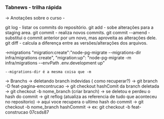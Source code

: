 ### Tabnews - trilha rápida

-> Anotações sobre o curso -

git log - listar os commits do repositório.
git add - sobe alterações para a staging area.
git commit - realiza novos commits.
git commit --amend - substitui o commit anterior por um novo, mas aproveita as alterações dele.
git diff - calcula a diferença entre as versões/alterações dos arquivos.

->migrations
"migration:create":"node-pg-migrate --migrations-dir infra/migrations create",
"migration:up": "node-pg-migrate -m infra/migrations --envPath .env.development up"

    --migrations-dir é a mesma coisa que -m

-> Branchs
-> deletando branch indevidas ( como recuperar?)
-> git branch -D feat-pagina-emcontrucao
-> git checkout hashComit da branch deletada
-> git checkout -b nome_branch (criar branch)
-> se deletou e perdeu o hash do commit
-> git reflog (atualiza as referencia de tudo que aconteceu no repositorio)
-> aqui voce recupera o ultimo hash do commit
-> git checkout -b nome_branch hashCommit
-> ex: git checkout -b feat-construcao 07csds87
